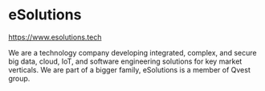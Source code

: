 # eSolutions

https://www.esolutions.tech

We are a technology company developing integrated, complex, and secure big data, cloud, IoT, and software engineering solutions for key market verticals. We are part of a bigger family, eSolutions is a member of Qvest group.

